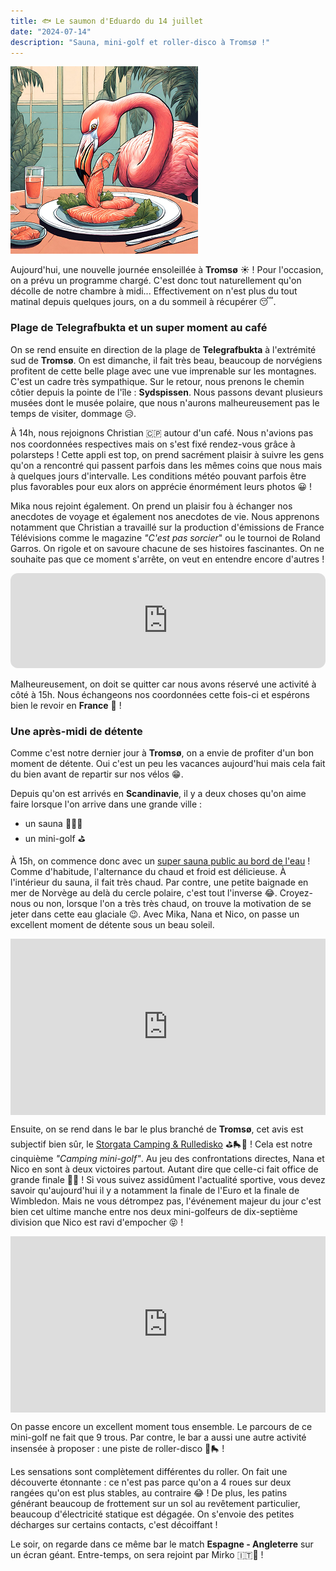 ```yaml
---
title: 🐟 Le saumon d'Eduardo du 14 juillet
date: "2024-07-14"
description: "Sauna, mini-golf et roller-disco à Tromsø !"
---
```


![Saumon d'Eduardo](../saumon_eduardo.png)

Aujourd'hui, une nouvelle journée ensoleillée à **Tromsø** ☀️ ! Pour l'occasion, on a prévu un programme chargé. C'est donc tout naturellement qu'on décolle de notre chambre à midi... Effectivement on n'est plus du tout matinal depuis quelques jours, on a du sommeil à récupérer 😴.

### Plage de Telegrafbukta et un super moment au café 

On se rend ensuite en direction de la plage de **Telegrafbukta** à l'extrémité sud de **Tromsø**. On est dimanche, il fait très beau, beaucoup de norvégiens profitent de cette belle plage avec une vue imprenable sur les montagnes. C'est un cadre très sympathique.
Sur le retour, nous prenons le chemin côtier depuis la pointe de l'île : **Sydspissen**. Nous passons devant plusieurs musées dont le musée polaire, que nous n'aurons malheureusement pas le temps de visiter, dommage 😥.

À 14h, nous rejoignons Christian 🇨🇵 autour d'un café. Nous n'avions pas nos coordonnées respectives mais on s'est fixé rendez-vous grâce à polarsteps ! Cette appli est top, on prend sacrément plaisir à suivre les gens qu'on a rencontré qui passent parfois dans les mêmes coins que nous mais à quelques jours d'intervalle. Les conditions météo pouvant parfois être plus favorables pour eux alors on apprécie énormément leurs photos 😀 !

Mika nous rejoint également. On prend un plaisir fou à échanger nos anecdotes de voyage et également nos anecdotes de vie. Nous apprenons notamment que Christian a travaillé sur la production d'émissions de France Télévisions comme le magazine *"C'est pas sorcier*" ou le tournoi de Roland Garros. On rigole et on savoure chacune de ses histoires fascinantes. On ne souhaite pas que ce moment s'arrête, on veut en entendre encore d'autres !

<iframe style="border-radius:12px" src="https://open.spotify.com/embed/track/3cCRJ8dcYflskyaTs3MIUu?utm_source=generator" width="100%" height="152" frameBorder="0" allow="autoplay; clipboard-write; encrypted-media; picture-in-picture" loading="lazy"></iframe>

Malheureusement, on doit se quitter car nous avons réservé une activité à côté à 15h. Nous échangeons nos coordonnées cette fois-ci et espérons bien le revoir en **France** 🤗 !

### Une après-midi de détente 

Comme c'est notre dernier jour à **Tromsø**, on a envie de profiter d'un bon moment de détente. Oui c'est un peu les vacances aujourd'hui mais cela fait du bien avant de repartir sur nos vélos 😁.

Depuis qu'on est arrivés en **Scandinavie**, il y a deux choses qu'on aime faire lorsque l'on arrive dans une grande ville :
- un sauna 🧖🏼‍♀️
- un mini-golf ⛳

À 15h, on commence donc avec un [super sauna public au bord de l'eau](https://www.pust.io/badstue/tromso/?gad_source=1&gclid=CjwKCAjw7s20BhBFEiwABVIMrd19WPOS3CC40efoz3UBSEntyXTaS2Qe_M21gAJd94TjghzTjM40kRoCp6sQAvD_BwE) ! Comme d'habitude, l'alternance du chaud et froid est délicieuse. À l'intérieur du sauna, il fait très chaud. Par contre, une petite baignade en mer de Norvège au delà du cercle polaire, c'est tout l'inverse 😂. Croyez-nous ou non, lorsque l'on a très très chaud, on trouve la motivation de se jeter dans cette eau glaciale 😉. Avec Mika, Nana et Nico, on passe un excellent moment de détente sous un beau soleil.

<div style="width: 100%; height: 0; position: relative; padding-bottom: 56%;"><iframe src="https://giphy.com/embed/uxRckVO2NI84M3Z22a" style="top: 0; left: 0; width: 100%; height: 100%; position: absolute; border: 0;" allowfullscreen scrolling="no" allow="encrypted-media;" class="giphy-embed"></iframe></div> 

Ensuite, on se rend dans le bar le plus branché de **Tromsø**, cet avis est subjectif bien sûr, le [Storgata Camping & Rulledisko](https://campingen.no/tromso) ⛳🛼🪩 ! Cela est notre cinquième *"Camping mini-golf"*. Au jeu des confrontations directes, Nana et Nico en sont à deux victoires partout. Autant dire que celle-ci fait office de grande finale 💪🏼 ! Si vous suivez assidûment l'actualité sportive, vous devez savoir qu'aujourd'hui il y a notamment la finale de l'Euro et la finale de Wimbledon. Mais ne vous détrompez pas, l'événement majeur du jour c'est bien cet ultime manche entre nos deux mini-golfeurs de dix-septième division que Nico est ravi d'empocher 😝 !

<div style="width: 100%; height: 0; position: relative; padding-bottom: 56%;"><iframe src="https://giphy.com/embed/gd0Dqg6rYhttBVCZqd" style="top: 0; left: 0; width: 100%; height: 100%; position: absolute; border: 0;" allowfullscreen scrolling="no" allow="encrypted-media;" class="giphy-embed"></iframe></div> 

On passe encore un excellent moment tous ensemble. Le parcours de ce mini-golf ne fait que 9 trous. Par contre, le bar a aussi une autre activité insensée à proposer : une piste de roller-disco 🪩🛼 ! 

Les sensations sont complètement différentes du roller. On fait une découverte étonnante : ce n'est pas parce qu'on a 4 roues sur deux rangées qu'on est plus stables, au contraire 😂 ! De plus, les patins générant beaucoup de frottement sur un sol au revêtement particulier, beaucoup d'électricité statique est dégagée. On s'envoie des petites décharges sur certains contacts, c'est décoiffant !

Le soir, on regarde dans ce même bar le match **Espagne - Angleterre** sur un écran géant. Entre-temps, on sera rejoint par Mirko 🇮🇹🤗 !